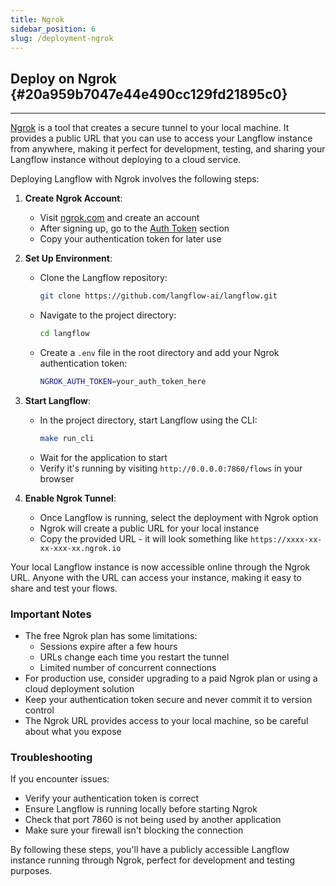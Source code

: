 ```yaml
---
title: Ngrok
sidebar_position: 6
slug: /deployment-ngrok
---
```


## Deploy on Ngrok {#20a959b7047e44e490cc129fd21895c0}

---

[Ngrok](https://ngrok.com/) is a tool that creates a secure tunnel to your local machine. It provides a public URL that you can use to access your Langflow instance from anywhere, making it perfect for development, testing, and sharing your Langflow instance without deploying to a cloud service.

Deploying Langflow with Ngrok involves the following steps:

1. **Create Ngrok Account**:

   - Visit [ngrok.com](https://ngrok.com/) and create an account
   - After signing up, go to the [Auth Token](https://dashboard.ngrok.com/get-started/your-authtoken) section
   - Copy your authentication token for later use

2. **Set Up Environment**:

   - Clone the Langflow repository:
     ```bash
     git clone https://github.com/langflow-ai/langflow.git
     ```
   - Navigate to the project directory:
     ```bash
     cd langflow
     ```
   - Create a `.env` file in the root directory and add your Ngrok authentication token:
     ```bash
     NGROK_AUTH_TOKEN=your_auth_token_here
     ```

3. **Start Langflow**:

   - In the project directory, start Langflow using the CLI:
     ```bash
     make run_cli
     ```
   - Wait for the application to start
   - Verify it's running by visiting `http://0.0.0.0:7860/flows` in your browser

4. **Enable Ngrok Tunnel**:
   - Once Langflow is running, select the deployment with Ngrok option
   - Ngrok will create a public URL for your local instance
   - Copy the provided URL - it will look something like `https://xxxx-xx-xx-xxx-xx.ngrok.io`

Your local Langflow instance is now accessible online through the Ngrok URL. Anyone with the URL can access your instance, making it easy to share and test your flows.

### Important Notes

- The free Ngrok plan has some limitations:
  - Sessions expire after a few hours
  - URLs change each time you restart the tunnel
  - Limited number of concurrent connections
- For production use, consider upgrading to a paid Ngrok plan or using a cloud deployment solution
- Keep your authentication token secure and never commit it to version control
- The Ngrok URL provides access to your local machine, so be careful about what you expose

### Troubleshooting

If you encounter issues:

- Verify your authentication token is correct
- Ensure Langflow is running locally before starting Ngrok
- Check that port 7860 is not being used by another application
- Make sure your firewall isn't blocking the connection

By following these steps, you'll have a publicly accessible Langflow instance running through Ngrok, perfect for development and testing purposes.
